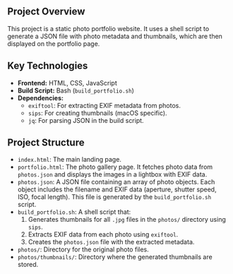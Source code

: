 ## Project Overview

This project is a static photo portfolio website. It uses a shell script to generate a JSON file with photo metadata and thumbnails, which are then displayed on the portfolio page.

## Key Technologies

- **Frontend:** HTML, CSS, JavaScript
- **Build Script:** Bash (`build_portfolio.sh`)
- **Dependencies:**
    - `exiftool`: For extracting EXIF metadata from photos.
    - `sips`: For creating thumbnails (macOS specific).
    - `jq`: For parsing JSON in the build script.

## Project Structure

- `index.html`: The main landing page.
- `portfolio.html`: The photo gallery page. It fetches photo data from `photos.json` and displays the images in a lightbox with EXIF data.
- `photos.json`: A JSON file containing an array of photo objects. Each object includes the filename and EXIF data (aperture, shutter speed, ISO, focal length). This file is generated by the `build_portfolio.sh` script.
- `build_portfolio.sh`: A shell script that:
    1. Generates thumbnails for all `.jpg` files in the `photos/` directory using `sips`.
    2. Extracts EXIF data from each photo using `exiftool`.
    3. Creates the `photos.json` file with the extracted metadata.
- `photos/`: Directory for the original photo files.
- `photos/thumbnails/`: Directory where the generated thumbnails are stored.

